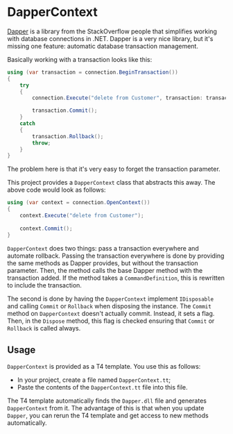 # DapperContext

[Dapper](<https://www.nuget.org/packages/Dapper/>) is a library from the StackOverflow people that simplifies working with database connections in .NET. Dapper is a very nice library, but it's missing one feature: automatic database transaction management.

Basically working with a transaction looks like this:

```cs
using (var transaction = connection.BeginTransaction())
{
    try
    {
        connection.Execute("delete from Customer", transaction: transaction);

        transaction.Commit();
    }
    catch
    {
        transaction.Rollback();
        throw;
    }
}
```

The problem here is that it's very easy to forget the transaction parameter.

This project provides a `DapperContext` class that abstracts this away. The above code would look as follows:

```cs
using (var context = connection.OpenContext())
{
    context.Execute("delete from Customer");
    
    context.Commit();
}
```

`DapperContext` does two things: pass a transaction everywhere and automate rollback. Passing the transaction everywhere is done by providing the same methods as Dapper provides, but without the transaction parameter. Then, the method calls the base Dapper method with the transaction added. If the method takes a `CommandDefinition`, this is rewritten to include the transaction.

The second is done by having the `DapperContext` implement `IDisposable` and calling `Commit` or `Rollback` when disposing the instance. The `Commit` method on `DapperContext` doesn't actually commit. Instead, it sets a flag. Then, in the `Dispose` method, this flag is checked ensuring that `Commit` or `Rollback` is called always.

## Usage

`DapperContext` is provided as a T4 template. You use this as follows:

* In your project, create a file named `DapperContext.tt`;
* Paste the contents of the `DapperContext.tt` file into this file.

The T4 template automatically finds the `Dapper.dll` file and generates `DapperContext` from it. The advantage of this is that when you update `Dapper`, you can rerun the T4 template and get access to new methods automatically.